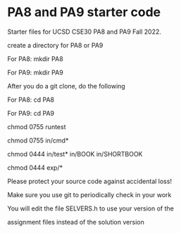 # PA8 and PA9 starter code
Starter files for UCSD CSE30 PA8 and PA9 Fall 2022.

create a directory for PA8 or PA9

For PA8: mkdir PA8

For PA9: mkdir PA9

After you do a git clone, do the following

For PA8: cd PA8

For PA9: cd PA9

chmod 0755 runtest

chmod 0755 in/cmd*

chmod 0444 in/test* in/BOOK in/SHORTBOOK

chmod 0444 exp/*

Please protect your source code against accidental loss!

Make sure you use git to periodically check in your work

You will edit the file SELVERS.h to use your version of the

assignment files instead of the solution version
